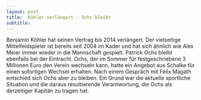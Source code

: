 ```yaml
---
layout: post
title:  Köhler verlängert - Ochs bleibt
subtitle:  
---
```


Benjamin Köhler hat seinen Vertrag bis 2014 verlängert. Der vielseitige Mittelfeldspieler ist bereits seit 2004 im Kader und hat sich ähnlich wie Alex Meier immer wieder in die Mannschaft gespielt. Patrick Ochs bleibt ebenfalls bei der Eintracht. Ochs, der im Sommer für festgeschriebene 3 Millionen Euro den Verein wechseln kann, hatte ein Angebot aus Schalke für einen sofortigen Wechsel erhalten. Nach einem Gespräch mit Felix Magath entschied sich Ochs aber zu bleiben. Ein Grund war die aktuelle sportliche Situation und die daraus resultierende Verantwortung, die Ochs als derzeitiger Kapitän zu tragen hat.


